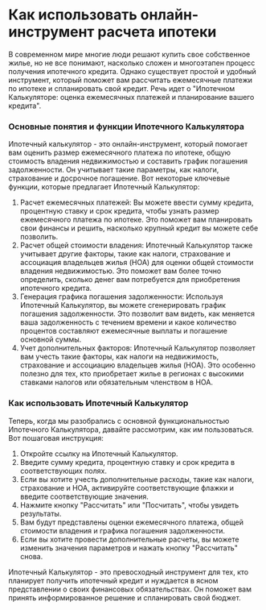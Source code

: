 Как использовать онлайн-инструмент расчета ипотеки
==================================================

В современном мире многие люди решают купить свое собственное жилье, но не все понимают, насколько сложен и многоэтапен процесс получения ипотечного кредита. Однако существует простой и удобный инструмент, который поможет вам рассчитать ежемесячные платежи по ипотеке и спланировать свой кредит. Речь идет о "Ипотечном Калькуляторе: оценка ежемесячных платежей и планирование вашего кредита".

### Основные понятия и функции Ипотечного Калькулятора

Ипотечный калькулятор - это онлайн-инструмент, который помогает вам оценить размер ежемесячного платежа по ипотеке, общую стоимость владения недвижимостью и составить график погашения задолженности. Он учитывает такие параметры, как налоги, страхование и досрочное погашение. Вот некоторые ключевые функции, которые предлагает Ипотечный Калькулятор:

1. Расчет ежемесячных платежей: Вы можете ввести сумму кредита, процентную ставку и срок кредита, чтобы узнать размер ежемесячного платежа по ипотеке. Это поможет вам планировать свои финансы и решить, насколько крупный кредит вы можете себе позволить.
2. Расчет общей стоимости владения: Ипотечный Калькулятор также учитывает другие факторы, такие как налоги, страхование и ассоциация владельцев жилья (HOA) для оценки общей стоимости владения недвижимостью. Это поможет вам более точно определить, сколько денег вам потребуется для приобретения ипотечного кредита.
3. Генерация графика погашения задолженности: Используя Ипотечный Калькулятор, вы можете сгенерировать график погашения задолженности. Это позволит вам видеть, как меняется ваша задолженность с течением времени и какое количество процентов составляют ежемесячные выплаты и погашение основной суммы.
4. Учет дополнительных факторов: Ипотечный Калькулятор позволяет вам учесть такие факторы, как налоги на недвижимость, страхование и ассоциацию владельцев жилья (HOA). Это особенно полезно для тех, кто приобретает жилье в регионах с высокими ставками налогов или обязательным членством в HOA.

### Как использовать Ипотечный Калькулятор

Теперь, когда мы разобрались с основной функциональностью Ипотечного Калькулятора, давайте рассмотрим, как им пользоваться. Вот пошаговая инструкция:

1. Откройте ссылку на Ипотечный Калькулятор.
2. Введите сумму кредита, процентную ставку и срок кредита в соответствующих полях.
3. Если вы хотите учесть дополнительные расходы, такие как налоги, страхование и HOA, активируйте соответствующие флажки и введите соответствующие значения.
4. Нажмите кнопку "Рассчитать" или "Посчитать", чтобы увидеть результаты.
5. Вам будут представлены оценки ежемесячного платежа, общей стоимости владения и графика погашения задолженности.
6. Если вы хотите провести дополнительные расчеты, вы можете изменить значения параметров и нажать кнопку "Рассчитать" снова.

Ипотечный Калькулятор - это превосходный инструмент для тех, кто планирует получить ипотечный кредит и нуждается в ясном представлении о своих финансовых обязательствах. Он поможет вам принять информированное решение и спланировать свой бюджет.
